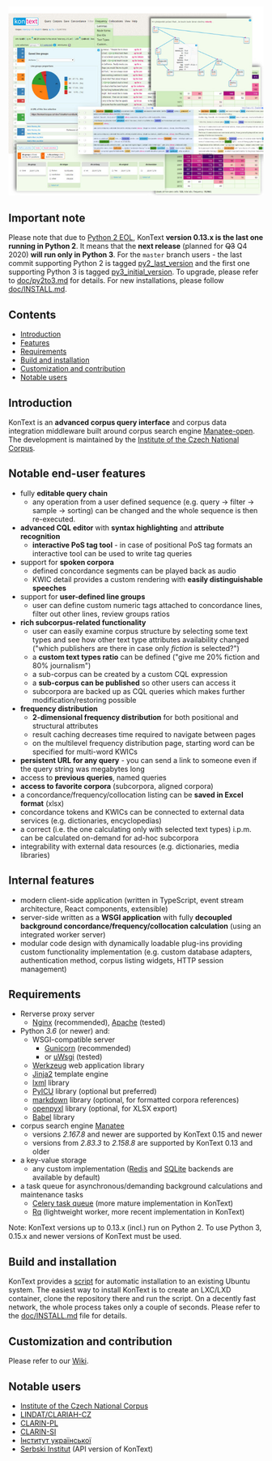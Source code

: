 ![KonText screenshot](https://github.com/czcorpus/kontext/blob/master/doc/images/kontext-screenshot1.jpg)

## Important note

Please note that due to [Python 2 EOL](https://www.python.org/doc/sunset-python-2/), KonText **version 0.13.x is the last one running in Python 2**. It means that the **next release** (planned for <del>Q3</del> Q4 2020) **will run only in Python 3**. For the `master` branch users - the last commit supporting Python 2 is tagged [py2_last_version](https://github.com/czcorpus/kontext/releases/tag/py2_last_version) and the first one supporting Python 3 is tagged  [py3_initial_version](https://github.com/czcorpus/kontext/releases/tag/py3_initial_version). To upgrade, please refer to [doc/py2to3.md](doc/py2to3.md) for details. For new installations, please follow [doc/INSTALL.md](doc/INSTALL.md).

## Contents

* [Introduction](#introduction)
* [Features](#features)
* [Requirements](#requirements)
* [Build and installation](#build-and-installation)
* [Customization and contribution](#customization-and-contribution)
* [Notable users](#notable-users)

## Introduction

KonText is an **advanced corpus query interface** and corpus data integration middleware built around corpus search engine [Manatee-open](http://nlp.fi.muni.cz/trac/noske). The development is maintained by the [Institute of the Czech National Corpus](http://ucnk.ff.cuni.cz/).

## Notable end-user features

* fully **editable query chain**
    * any operation from a user defined sequence (e.g. query -&gt; filter -&gt; sample -&gt; sorting) can be changed
    and the whole sequence is then re-executed.
* **advanced CQL editor** with **syntax highlighting** and **attribute recognition**
    * **interactive PoS tag tool** - in case of positional PoS tag formats an interactive tool can be used to write tag queries
* support for **spoken corpora**
    * defined concordance segments can be played back as audio
    * KWIC detail provides a custom rendering with **easily distinguishable speeches**
* support for **user-defined line groups**
    * user can define custom numeric tags attached to concordance lines, filter out other lines, review groups ratios
* **rich subcorpus-related functionality**
    * user can easily examine corpus structure by selecting some text types and see how other text type attributes
      availability changed ("which publishers are there in case only *fiction* is selected?")
    * a **custom text types ratio** can be defined ("give me 20% fiction and 80% journalism")
    * a sub-corpus can be created by a custom CQL expression
    * a **sub-corpus can be published** so other users can access it
    * subcorpora are backed up as CQL queries which makes further modification/restoring possible
* **frequency distribution**
    * **2-dimensional frequency distribution** for both positional and structural attributes
    * result caching decreases time required to navigate between pages
    * on the multilevel frequency distribution page, starting word can be specified for multi-word KWICs
* **persistent URL for any query** - you can send a link to someone even if the query string was megabytes long
* access to **previous queries**, named queries
* **access to favorite corpora** (subcorpora, aligned corpora)
* a concordance/frequency/collocation listing can be **saved in Excel format** (xlsx)
* concordance tokens and KWICs can be connected to external data services (e.g. dictionaries, encyclopedias)
* a correct (i.e. the one calculating only with selected text types) i.p.m. can be calculated on-demand for ad-hoc subcorpora
* integrability with external data resources (e.g. dictionaries, media libraries)


## Internal features

* modern client-side application (written in TypeScript, event stream architecture, React components, extensible)
* server-side written as a **WSGI application** with fully **decoupled background concordance/frequency/collocation calculation** (using an integrated worker server)
* modular code design with dynamically loadable plug-ins providing custom functionality implementation (e.g. custom database
adapters, authentication method, corpus listing widgets, HTTP session management)


## Requirements

* Rerverse proxy server
  + [Nginx](http://nginx.org/) (recommended), [Apache](http://httpd.apache.org/) (tested)
* Python *3.6* (or newer) and:
    * WSGI-compatible server
      * [Gunicorn](http://gunicorn.org/) (recommended)
      * or [uWsgi](https://uwsgi-docs.readthedocs.io/en/latest/) (tested)
    * [Werkzeug](http://werkzeug.pocoo.org/) web application library
    * [Jinja2](https://jinja.palletsprojects.com/en/2.10.x/) template engine
    * [lxml](http://lxml.de/) library
    * [PyICU](https://pypi.python.org/pypi/PyICU) library (optional but preferred)
    * [markdown](https://pypi.python.org/pypi/Markdown) library (optional, for formatted corpora references)
    * [openpyxl](https://pythonhosted.org/openpyxl/) library (optional, for XLSX export)
    * [Babel](http://babel.pocoo.org/en/latest/) library
* corpus search engine [Manatee](http://nlp.fi.muni.cz/trac/noske)
    * versions *2.167.8* and newer are supported by KonText 0.15 and newer
    * versions from *2.83.3* to *2.158.8* are supported by KonText 0.13 and older
* a key-value storage
    * any custom implementation ([Redis](http://redis.io/) and [SQLite](https://sqlite.org/) backends are available by default)
* a task queue for asynchronous/demanding background calculations and maintenance tasks
    * [Celery task queue](http://www.celeryproject.org/) (more mature implementation in KonText)
    * [Rq](https://python-rq.org/) (lightweight worker, more recent implementation in KonText)

Note: KonText versions up to 0.13.x (incl.) run on Python 2. To use Python 3, 0.15.x and newer versions of KonText must be used.

## Build and installation

KonText provides a [script](scripts/install/install.py) for automatic installation
to an existing Ubuntu system. The easiest way to install KonText is to create an LXC/LXD container, clone
the repository there and run the script. On a decently fast network, the whole process takes only a couple
of seconds. Please refer to the [doc/INSTALL.md](doc/INSTALL.md) file for details.


## Customization and contribution

Please refer to our [Wiki](https://github.com/czcorpus/kontext/wiki/Development-and-customization).

## Notable users

* [Institute of the Czech National Corpus](https://kontext.korpus.cz/)
* [LINDAT/CLARIAH-CZ](https://ufal.mff.cuni.cz/lindat-kontext)
* [CLARIN-PL](https://kontext.clarin-pl.eu/)
* [CLARIN-SI](https://www.clarin.si/kontext/)
* [Інститут української](https://mova.institute/kontext/first_form)
* [Serbski Institut](https://www.serbski-institut.de) (API version of KonText)
